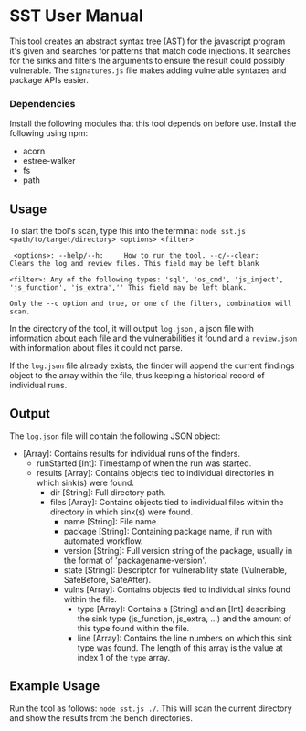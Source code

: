 # SST User Manual 

This tool creates an abstract syntax tree (AST) for the javascript program it's given and searches for patterns that match code injections. It searches for the sinks and filters the arguments to ensure the result could possibly vulnerable. The `signatures.js` file makes adding vulnerable syntaxes and package APIs easier.

### Dependencies

Install the following modules that this tool depends on before use. Install the following using npm:

- acorn
- estree-walker
- fs
- path

## Usage
To start the tool's scan, type this into the terminal: ```node sst.js <path/to/target/directory> <options> <filter>```

`` 	<options>:
		--help/--h:		How to run the tool.
		--c/--clear:	Clears the log and review files.
		This field may be left blank
`` 	

``<filter>:
		Any of the following types: 'sql', 'os_cmd', 'js_inject', 'js_function', 'js_extra',''
		This field may be left blank.``	

``Only the --c option and true, or one of the filters, combination will scan.``

In the directory of the tool, it will output `log.json` , a json file with information about each file and the vulnerabilities it found and a `review.json` with information about files it could not parse.

If the `log.json` file already exists, the finder will append the current findings object to the array within the file, thus keeping a historical record of individual runs.

## Output

The `log.json` file will contain the following JSON object:
- \[Array\]: Contains results for individual runs of the finders.
	- runStarted \[Int\]: Timestamp of when the run was started.
	- results \[Array\]: Contains objects tied to individual directories in which sink(s) were found.
		- dir \[String\]: Full directory path.
		- files \[Array\]: Contains objects tied to individual files within the directory in which sink(s) were found.
			- name \[String\]: File name.
			- package \[String\]: Containing package name, if run with automated workflow.
			- version \[String\]: Full version string of the package, usually in the format of 'packagename-version'.
			- state \[String\]: Descriptor for vulnerability state (Vulnerable, SafeBefore, SafeAfter).
			- vulns \[Array\]: Contains objects tied to individual sinks found within the file.
				- type \[Array\]: Contains a \[String\] and an \[Int\] describing the sink type (js_function, js_extra, ...) and the amount of this type found within the file.
				- line \[Array\]: Contains the line numbers on which this sink type was found. The length of this array is the value at index 1 of the `type` array.

## Example Usage

Run the tool as follows: `node sst.js ./`. This will scan the current directory and show the results from the bench directories.